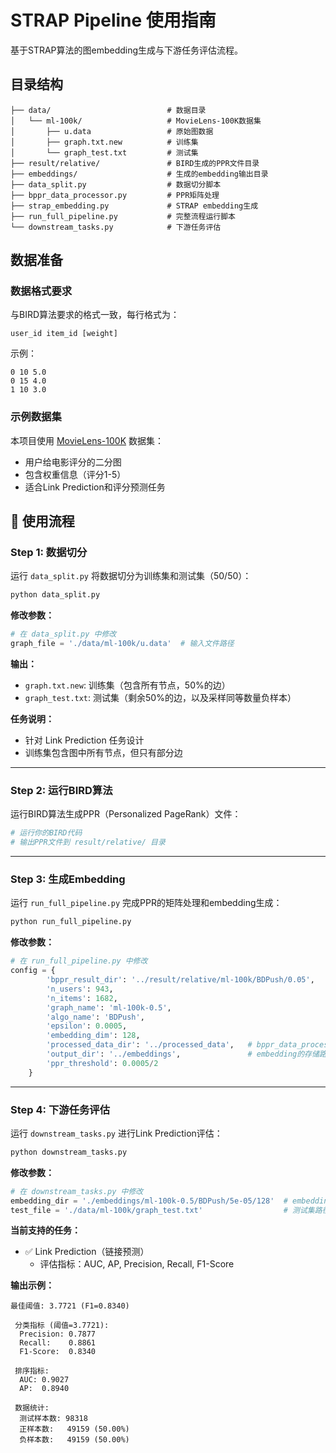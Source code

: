 # STRAP Pipeline 使用指南

基于STRAP算法的图embedding生成与下游任务评估流程。

## 目录结构

```
├── data/                          # 数据目录
│   └── ml-100k/                   # MovieLens-100K数据集
│       ├── u.data                 # 原始图数据
│       ├── graph.txt.new          # 训练集
│       └── graph_test.txt         # 测试集
├── result/relative/               # BIRD生成的PPR文件目录
├── embeddings/                    # 生成的embedding输出目录
├── data_split.py                  # 数据切分脚本
├── bppr_data_processor.py         # PPR矩阵处理
├── strap_embedding.py             # STRAP embedding生成
├── run_full_pipeline.py           # 完整流程运行脚本
└── downstream_tasks.py            # 下游任务评估
```

## 数据准备

### 数据格式要求
与BIRD算法要求的格式一致，每行格式为：
```
user_id item_id [weight]
```

示例：
```
0 10 5.0
0 15 4.0
1 10 3.0
```

### 示例数据集
本项目使用 [MovieLens-100K](https://www.kaggle.com/datasets/prajitdatta/movielens-100k-dataset/data) 数据集：
- 用户给电影评分的二分图
- 包含权重信息（评分1-5）
- 适合Link Prediction和评分预测任务

## 🚀 使用流程

### Step 1: 数据切分

运行 `data_split.py` 将数据切分为训练集和测试集（50/50）：

```bash
python data_split.py
```

**修改参数：**
```python
# 在 data_split.py 中修改
graph_file = './data/ml-100k/u.data'  # 输入文件路径
```

**输出：**
- `graph.txt.new`: 训练集（包含所有节点，50%的边）
- `graph_test.txt`: 测试集（剩余50%的边，以及采样同等数量负样本）

**任务说明：**
- 针对 Link Prediction 任务设计
- 训练集包含图中所有节点，但只有部分边

---

### Step 2: 运行BIRD算法

运行BIRD算法生成PPR（Personalized PageRank）文件：

```bash
# 运行你的BIRD代码
# 输出PPR文件到 result/relative/ 目录
```
---

### Step 3: 生成Embedding

运行 `run_full_pipeline.py` 完成PPR的矩阵处理和embedding生成：

```bash
python run_full_pipeline.py
```

**修改参数：**
```python
# 在 run_full_pipeline.py 中修改
config = {
        'bppr_result_dir': '../result/relative/ml-100k/BDPush/0.05',
        'n_users': 943,
        'n_items': 1682,
        'graph_name': 'ml-100k-0.5',
        'algo_name': 'BDPush',
        'epsilon': 0.0005,
        'embedding_dim': 128,          
        'processed_data_dir': '../processed_data',   # bppr_data_processor.py的中期输出路径。（用于检查）
        'output_dir': '../embeddings',               # embedding的存储路径。
        'ppr_threshold': 0.0005/2
    }

```
---

### Step 4: 下游任务评估

运行 `downstream_tasks.py` 进行Link Prediction评估：

```bash
python downstream_tasks.py
```

**修改参数：**
```python
# 在 downstream_tasks.py 中修改
embedding_dir = './embeddings/ml-100k-0.5/BDPush/5e-05/128'  # embedding目录
test_file = './data/ml-100k/graph_test.txt'                  # 测试集路径
```

**当前支持的任务：**
- ✅ Link Prediction（链接预测）
  - 评估指标：AUC, AP, Precision, Recall, F1-Score

**输出示例：**
```
最佳阈值: 3.7721 (F1=0.8340)

 分类指标 (阈值=3.7721):
  Precision: 0.7877
  Recall:    0.8861
  F1-Score:  0.8340

 排序指标:
  AUC: 0.9027
  AP:  0.8940

 数据统计:
  测试样本数: 98318
  正样本数:   49159 (50.00%)
  负样本数:   49159 (50.00%)
```
